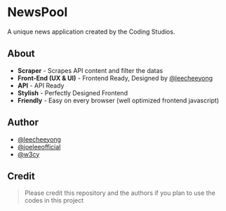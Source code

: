 # NewsPool
A unique news application created by the Coding Studios.

## About
- **Scraper** - Scrapes API content and filter the datas
- **Front-End (UX & UI)** - Frontend Ready, Designed by [@leecheeyong](https://github.com/leecheeyong)
- **API** - API Ready
- **Stylish** - Perfectly Designed Frontend
- **Friendly** - Easy on every browser (well optimized frontend javascript)

## Author
- [@leecheeyong](https://github.com/leecheeyong)
- [@joeleeofficial](https://github.com/joeleeofficial)
- [@w3cy](https://github.com/w3cy)

## Credit
> Please credit this repository and the authors if you plan to use the codes in this project

